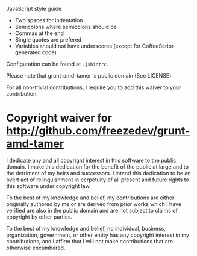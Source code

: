 JavaScript style guide
* Two spaces for indentation
* Semicolons where semicolons should be
* Commas at the end
* Single quotes are prefered
* Variables should not have underscores (except for CoffeeScript-generated code)

Configuration can be found at `.jshintrc`.  

Please note that grunt-amd-tamer is public domain (See LICENSE)

For all non-trivial contributions, I require you to add this waiver to your
contribution:

# Copyright waiver for <http://github.com/freezedev/grunt-amd-tamer>

I dedicate any and all copyright interest in this software to the
public domain. I make this dedication for the benefit of the public at
large and to the detriment of my heirs and successors. I intend this
dedication to be an overt act of relinquishment in perpetuity of all
present and future rights to this software under copyright law.

To the best of my knowledge and belief, my contributions are either
originally authored by me or are derived from prior works which I have
verified are also in the public domain and are not subject to claims
of copyright by other parties.

To the best of my knowledge and belief, no individual, business,
organization, government, or other entity has any copyright interest
in my contributions, and I affirm that I will not make contributions
that are otherwise encumbered.
